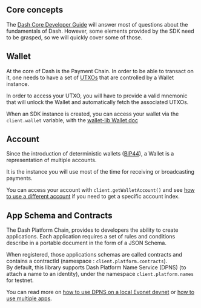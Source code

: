 ## Core concepts

The [Dash Core Developer Guide](https://dashcore.readme.io/docs/core-guide-introduction) will answer most of questions about the fundamentals of Dash. However, some elements provided by the SDK need to be grasped, so we will quickly cover some of those.

## Wallet

At the core of Dash is the Payment Chain. In order to be able to transact on it, one needs to have a set of [UTXOs](https://dashcore.readme.io/docs/core-guide-block-chain-transaction-data) that are controlled by a Wallet instance.

In order to access your UTXO, you will have to provide a valid mnemonic that will unlock the Wallet and automatically fetch the associated UTXOs.

When an SDK instance is created, you can access your wallet via the `client.wallet` variable, with the [wallet-lib Wallet doc](https://dashevo.github.io/wallet-lib/#/usage/wallet)

## Account

Since the introduction of deterministic wallets ([BIP44](https://github.com/bitcoin/bips/blob/master/bip-0044.mediawiki)), a Wallet is a representation of multiple accounts.

It is the instance you will use most of the time for receiving or broadcasting payments.

You can access your account with `client.getWalletAccount()` and see [how to use a different account](../examples/use-different-account.md) if you need to get a specific account index.

## App Schema and Contracts

The Dash Platform Chain, provides to developers the ability to create applications. Each application requires a set of rules and conditions describe in a portable document in the form of a JSON Schema.

When registered, those applications schemas are called contracts and contains a contractId (namespace : `client.platform.contracts`).  
By default, this library supports Dash Platform Name Service (DPNS) (to attach a name to an identity), under the namespace `client.platform.names` for testnet.  

You can read more on [how to use DPNS on a local Evonet devnet](../examples/use-local-evonet.md) or [how to use multiple apps](../getting-started/multiple-apps.md).
